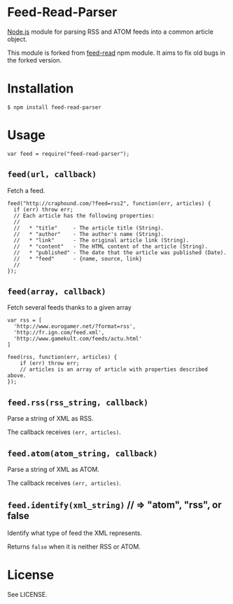 # Feed-Read-Parser

[Node.js](http://nodejs.org/) module for parsing RSS and ATOM feeds into
a common article object.

This module is forked from [feed-read](https://www.npmjs.com/package/feed-read) npm module. It aims to fix old bugs in the forked version.

# Installation

    $ npm install feed-read-parser

# Usage

    var feed = require("feed-read-parser");

## `feed(url, callback)`
Fetch a feed.

    feed("http://craphound.com/?feed=rss2", function(err, articles) {
      if (err) throw err;
      // Each article has the following properties:
      //
      //   * "title"     - The article title (String).
      //   * "author"    - The author's name (String).
      //   * "link"      - The original article link (String).
      //   * "content"   - The HTML content of the article (String).
      //   * "published" - The date that the article was published (Date).
      //   * "feed"      - {name, source, link}
      //
    });

## `feed(array, callback)`
Fetch several feeds thanks to a given array

    var rss = [
      'http://www.eurogamer.net/?format=rss',
      'http://fr.ign.com/feed.xml',
      'http://www.gamekult.com/feeds/actu.html'
    ]

    feed(rss, function(err, articles) {
        if (err) throw err;
        // articles is an array of article with properties described above.
    });

## `feed.rss(rss_string, callback)`
Parse a string of XML as RSS.

The callback receives `(err, articles)`.

## `feed.atom(atom_string, callback)`
Parse a string of XML as ATOM.

The callback receives `(err, articles)`.

## `feed.identify(xml_string)` // => "atom", "rss", or false
Identify what type of feed the XML represents.

Returns `false` when it is neither RSS or ATOM.


# License
See LICENSE.
